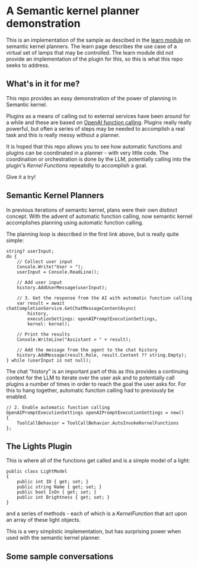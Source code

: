 # A Semantic kernel planner demonstration

This is an implementation of the sample as descibed in the [learn module](https://learn.microsoft.com/en-us/semantic-kernel/concepts/planning?pivots=programming-language-csharp) on semantic kernel planners. The learn page describes the use case of a virtual set of lamps that may be controlled. The learn module did not provide an implementation of the plugin for this, so this is what this repo seeks to address.

## What's in it for me?
This repo provides an easy demonstration of the power of planning in Semantic kernel. 

Plugins as a means of calling out to external services have been around for a while and these are based on [OpenAI function calling](https://platform.openai.com/docs/guides/function-calling). Plugins really really powerful, but often a series of steps may be needed to accomplish a real task and this is really messy without a planner.

It is hoped that this repo allows you to see how automatic functions and plugins can be coordinated in a planner - with very little code. The coordination or orchestration is done by the LLM, potentially calling into the plugin's *Kernel Functions* repeatidly to accomplish a goal.

Give it a try!

## Semantic Kernel Planners
In previous iterations of semantic kernel, plans were their own distinct concept. With the advent of automatic function calling, now semantic kernel accomplishes planning using automatic function calling.

The planning loop is described in the first link above, but is really quite simple:

````
string? userInput;
do {
    // Collect user input
    Console.Write("User > ");
    userInput = Console.ReadLine();

    // Add user input
    history.AddUserMessage(userInput);

    // 3. Get the response from the AI with automatic function calling
    var result = await chatCompletionService.GetChatMessageContentAsync(
        history,
        executionSettings: openAIPromptExecutionSettings,
        kernel: kernel);

    // Print the results
    Console.WriteLine("Assistant > " + result);

    // Add the message from the agent to the chat history
    history.AddMessage(result.Role, result.Content ?? string.Empty);
} while (userInput is not null);
````

The chat "history" is an important part of this as this provides a continuing context for the LLM to iterate over the user ask and to potentially call plugins a number of times in order to reach the goal the user asks for. For this to hang together, automatic function calling had to previously be enabled.

````
// 2. Enable automatic function calling
OpenAIPromptExecutionSettings openAIPromptExecutionSettings = new() 
{
    ToolCallBehavior = ToolCallBehavior.AutoInvokeKernelFunctions
};
````

## The Lights Plugin
This is where all of the functions get called and is a simple model of a light:

````
public class LightModel
{
    public int ID { get; set; }
    public string Name { get; set; }
    public bool IsOn { get; set; }
    public int Brightness { get; set; }
}
````
and a series of methods - each of which is a *KernelFunction* that act upon an array of these light objects.

This is a very simplistic implementation, but has surprising power when used with the semantic kernel planner.

## Some sample conversations
